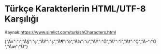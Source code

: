 # Türkçe Karakterlerin HTML/UTF-8 Karşılığı
Kaynak:https://www.simlict.com/turkishCharacters.html 

{"Ä±":"ı","Ã§":"ç","ÅŸ":"ş","Ã¶":"ö","Ã¼":"ü","ÄŸ":"Ğ","Ä°":"İ","Ã‡":"Ç","Ã–":"Ö","Ãœ":"Ü"}
